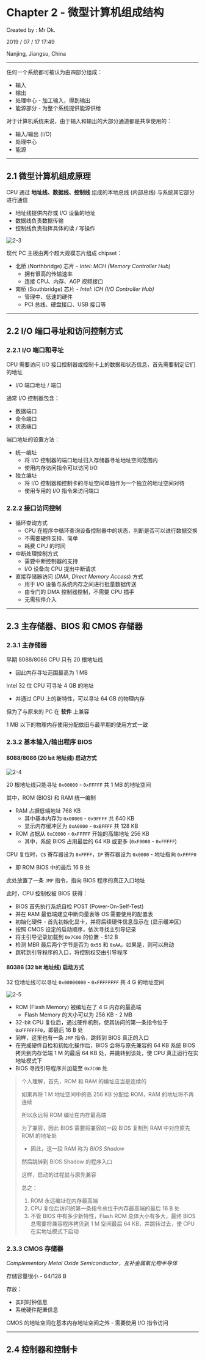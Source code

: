 # Chapter 2 - 微型计算机组成结构

Created by : Mr Dk.

2019 / 07 / 17 17:49

Nanjing, Jiangsu, China

---

任何一个系统都可被认为由四部分组成：

* 输入
* 输出
* 处理中心 - 加工输入，得到输出
* 能源部分 - 为整个系统提供能源供给

对于计算机系统来说，由于输入和输出的大部分通道都是共享使用的：

* 输入/输出 (I/O)
* 处理中心
* 能源

---

## 2.1 微型计算机组成原理

CPU 通过 __地址线、数据线、控制线__ 组成的本地总线 (内部总线) 与系统其它部分进行通信

* 地址线提供内存或 I/O 设备的地址
* 数据线负责数据传输
* 控制线负责指挥具体的读 / 写操作

![2-3](./img/2-3.png)

现代 PC 主板由两个超大规模芯片组成 chipset：

* 北桥 (Northbridge) 芯片 - _Intel: MCH (Memory Controller Hub)_
  * 拥有很高的传输速率
  * 连接 CPU、内存、AGP 视频接口
* 南桥 (Southbridge) 芯片 - _Intel: ICH (I/O Controller Hub)_
  * 管理中、低速的硬件
  * PCI 总线、硬盘接口、USB 接口等

---

## 2.2 I/O 端口寻址和访问控制方式

### 2.2.1 I/O 端口和寻址

CPU 需要访问 I/O 接口控制器或控制卡上的数据和状态信息，首先需要制定它们的地址

* I/O 端口地址 / 端口

通常 I/O 控制器包含：

* 数据端口
* 命令端口
* 状态端口

端口地址的设置方法：

* 统一编址
  * 将 I/O 控制器的端口地址归入存储器寻址地址空间范围内
  * 使用内存访问指令可以访问 I/O
* 独立编址
  * 将 I/O 控制器和控制卡的寻址空间单独作为一个独立的地址空间对待
  * 使用专用的 I/O 指令来访问端口

### 2.2.2 接口访问控制

* 循环查询方式
  * CPU 在程序中循环查询设备控制器中的状态，判断是否可以进行数据交换
  * 不需要硬件支持、简单
  * 耗费 CPU 的时间
* 中断处理控制方式
  * 需要中断控制器的支持
  * I/O 设备向 CPU 提出中断请求
* 直接存储器访问 (_DMA, Direct Memory Access_) 方式
  * 用于 I/O 设备与系统内存之间进行批量数据传送
  * 由专门的 DMA 控制器控制，不需要 CPU 插手
  * 无需软件介入

---

## 2.3 主存储器、BIOS 和 CMOS 存储器

### 2.3.1 主存储器

早期 8088/8086 CPU 只有 20 根地址线

* 因此内存寻址范围最高为 1 MB

Intel 32 位 CPU 可寻址 4 GB 的地址

* 并通过 CPU 上的新特性，可以寻址 64 GB 的物理内存

但为了与原来的 PC 在 __软件__ 上兼容

1 MB 以下的物理内存使用分配依旧与最早期的使用方式一致

### 2.3.2 基本输入/输出程序 BIOS

#### 8088/8086 (20 bit 地址线) 启动方式

![2-4](./img/2-4.png)

20 根地址线只能寻址 `0x00000` - `0xFFFFF` 共 1 MB 的地址空间

其中，ROM (BIOS) 和 RAM 统一编制

* RAM 占据低端地址 768 KB
  * 其中基本内存为 `0x00000` - `0x9FFFF` 共 640 KB
  * 显示内存缓冲区为 `0xA0000` - `0xBFFFF` 共 128 KB
* ROM 占据从 `0xC0000` - `0xFFFFF` 开始的高端地址 256 KB
  * 其中，系统 BIOS 占用最后的 64 KB 或更多 (`0xF0000` - `0xFFFFF`)

CPU 复位时，`CS` 寄存器设为 `0xFFFF`，`IP` 寄存器设为 `0x0000` - 地址指向 `0xFFFF0`

* 即 ROM BIOS 中的最后 16 B 处

此处放置了一条 `JMP` 指令，指向 BIOS 程序的真正入口地址

此时，CPU 控制权被 BIOS 获得：

* BIOS 首先执行系统自检 POST (Power-On-Self-Test)
* 并在 RAM 最低端建立中断向量表等 OS 需要使用的配置表
* 初始化硬件 - 首先初始化显卡，并将后续硬件信息显示在 (显示缓冲区)
* 按照 CMOS 设定的启动顺序，依次寻找主引导记录
* 将主引导记录加载到 `0x7C00` 的位置 - 512 B
* 检测 MBR 最后两个字节是否为 `0x55` 和 `0xAA`，如果是，则可以启动
* 跳转到引导程序的入口，将控制权交由引导程序

#### 80386 (32 bit 地址线) 启动方式

32 位地址线可以寻址 `0x00000000` - `0xFFFFFFFF` 共 4 G 的地址空间

![2-5](./img/2-5.png)

* ROM (Flash Memory) 被编址在了 4 G 内存的最高端
  * Flash Memory 的大小可以为 256 KB - 2 MB
* 32-bit CPU 复位后，通过硬件机制，使其访问的第一条指令位于 `0xFFFFFFF0`，即最后 16 B 处
* 同样，这里也有一条 `JMP` 指令，跳转到 BIOS 真正的入口
* 在完成硬件自检和初始化操作后，BIOS 会将与原先兼容的 64 KB 系统 BIOS 拷贝到内存低端 1 M 的最后 64 KB 处，并跳转到该处，使 CPU 真正运行在实地址模式下
* BIOS 寻找引导程序并加载至 `0x7C00` 处

> 个人理解，首先，ROM 和 RAM 的编址应当是连续的
>
> 如果再将 1 M 地址空间中的高 256 KB 分配给 ROM，RAM 的地址将不再连续
>
> 所以永远将 ROM 编址在内存最高端
>
> 为了兼容，因此 BIOS 需要将兼容的一段 BIOS 复制到 RAM 中对应原先 ROM 的地址处
>
> * 因此，这一段 RAM 称为 _BIOS Shadow_
>
> 然后跳转到 BIOS Shadow 的程序入口
>
> 这样，启动的过程就与原先兼容
>
> 总之：
>
> 1. ROM 永远编址在内存最高端
> 2. CPU 复位后访问的第一条指令总位于内存最高端的最后 16 B 处
> 3. 不管 BIOS 中有多少新特性，Flash ROM 总体大小有多大，最终 BIOS 总需要将兼容程序拷贝到 1 M 空间最后 64 KB，并跳转过去，使 CPU 在实地址模式下启动

### 2.3.3 CMOS 存储器

_Complementary Metal Oxide Semiconductor，互补金属氧化物半导体_

存储容量很小 - 64/128 B

存放：

* 实时时钟信息
* 系统硬件配置信息

CMOS 的地址空间在基本内存地址空间之外 - 需要使用 I/O 指令访问

---

## 2.4 控制器和控制卡

